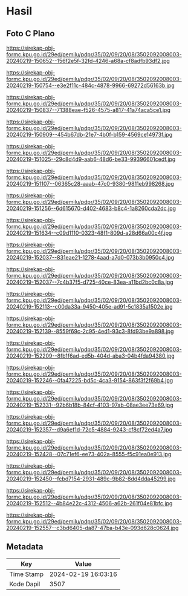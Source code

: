 # Hasil

## Foto C Plano

https://sirekap-obj-formc.kpu.go.id/29ed/pemilu/pdpr/35/02/09/20/08/3502092008003-20240219-150652--156f2e5f-32fd-4246-a68a-cf8adfb93df2.jpg

https://sirekap-obj-formc.kpu.go.id/29ed/pemilu/pdpr/35/02/09/20/08/3502092008003-20240219-150754--e3e2f11c-484c-4878-9966-69272d56163b.jpg

https://sirekap-obj-formc.kpu.go.id/29ed/pemilu/pdpr/35/02/09/20/08/3502092008003-20240219-150837--71388eae-f526-4575-a817-41a74aca5ce1.jpg

https://sirekap-obj-formc.kpu.go.id/29ed/pemilu/pdpr/35/02/09/20/08/3502092008003-20240219-150909--454b67db-21e7-4b0f-b159-4569ce14973f.jpg

https://sirekap-obj-formc.kpu.go.id/29ed/pemilu/pdpr/35/02/09/20/08/3502092008003-20240219-151025--29c8d4d9-aab6-48d6-be33-99396601cedf.jpg

https://sirekap-obj-formc.kpu.go.id/29ed/pemilu/pdpr/35/02/09/20/08/3502092008003-20240219-151107--06365c28-aaab-47c0-9380-9811eb998268.jpg

https://sirekap-obj-formc.kpu.go.id/29ed/pemilu/pdpr/35/02/09/20/08/3502092008003-20240219-151256--6d615670-d402-4683-b8c4-1a8260cda2dc.jpg

https://sirekap-obj-formc.kpu.go.id/29ed/pemilu/pdpr/35/02/09/20/08/3502092008003-20240219-151634--c09d1110-0323-48f1-809d-a28d66a00c4f.jpg

https://sirekap-obj-formc.kpu.go.id/29ed/pemilu/pdpr/35/02/09/20/08/3502092008003-20240219-152037--831eae21-1278-4aad-a7d0-073b3b0950c4.jpg

https://sirekap-obj-formc.kpu.go.id/29ed/pemilu/pdpr/35/02/09/20/08/3502092008003-20240219-152037--7c4b37f5-d725-40ce-83ea-a11bd2bc0c8a.jpg

https://sirekap-obj-formc.kpu.go.id/29ed/pemilu/pdpr/35/02/09/20/08/3502092008003-20240219-152113--c00da33a-9450-405e-ad91-5c1835a1502e.jpg

https://sirekap-obj-formc.kpu.go.id/29ed/pemilu/pdpr/35/02/09/20/08/3502092008003-20240219-152139--8559f69c-2c95-4ed1-93c3-8fd93be9a898.jpg

https://sirekap-obj-formc.kpu.go.id/29ed/pemilu/pdpr/35/02/09/20/08/3502092008003-20240219-152209--8fb1f6ad-ed5b-404d-aba3-04b4fda94380.jpg

https://sirekap-obj-formc.kpu.go.id/29ed/pemilu/pdpr/35/02/09/20/08/3502092008003-20240219-152246--0fa47225-bd5c-4ca3-9154-863f3f2f69b4.jpg

https://sirekap-obj-formc.kpu.go.id/29ed/pemilu/pdpr/35/02/09/20/08/3502092008003-20240219-152331--92b6b18b-84cf-4103-97ab-08ae3ee73e69.jpg

https://sirekap-obj-formc.kpu.go.id/29ed/pemilu/pdpr/35/02/09/20/08/3502092008003-20240219-152357--d9a6ef1d-72c5-4884-9243-cf8cf72ed4a7.jpg

https://sirekap-obj-formc.kpu.go.id/29ed/pemilu/pdpr/35/02/09/20/08/3502092008003-20240219-152428--07c71ef6-ee73-402a-8555-f5c91ea0e913.jpg

https://sirekap-obj-formc.kpu.go.id/29ed/pemilu/pdpr/35/02/09/20/08/3502092008003-20240219-152450--fcbd7154-2931-489c-9b82-8dd4dda45299.jpg

https://sirekap-obj-formc.kpu.go.id/29ed/pemilu/pdpr/35/02/09/20/08/3502092008003-20240219-152512--4b84e22c-4312-4506-a62b-261f04e81bfc.jpg

https://sirekap-obj-formc.kpu.go.id/29ed/pemilu/pdpr/35/02/09/20/08/3502092008003-20240219-152557--c3bd6405-da87-47ba-b43e-093d628c0624.jpg


## Metadata

| Key        | Value               |
| ---------- | ------------------- |
| Time Stamp | 2024-02-19 16:03:16 |
| Kode Dapil | 3507                |



